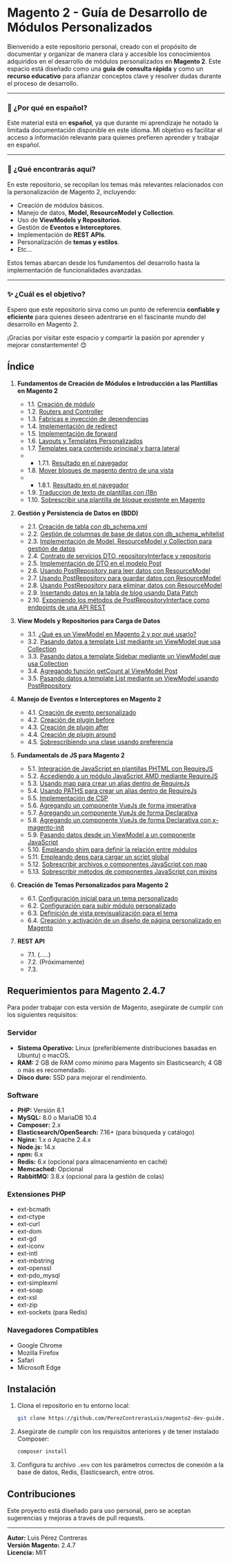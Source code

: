 # Magento 2 - Guía de Desarrollo de Módulos Personalizados

Bienvenido a este repositorio personal, creado con el propósito de documentar y organizar de manera clara y accesible los conocimientos adquiridos en el desarrollo de módulos personalizados en **Magento 2**. Este espacio está diseñado como una **guía de consulta rápida** y como un **recurso educativo** para afianzar conceptos clave y resolver dudas durante el proceso de desarrollo.

---

### 📌 ¿Por qué en español?

Este material está en **español**, ya que durante mi aprendizaje he notado la limitada documentación disponible en este idioma. Mi objetivo es facilitar el acceso a información relevante para quienes prefieren aprender y trabajar en español.

---

### 📖 ¿Qué encontrarás aquí?

En este repositorio, se recopilan los temas más relevantes relacionados con la personalización de Magento 2, incluyendo:

- Creación de módulos básicos.
- Manejo de datos, **Model, ResourceModel y Collection**.
- Uso de **ViewModels y Repositorios**.
- Gestión de **Eventos e Interceptores**.
- Implementación de **REST APIs**.
- Personalización de **temas y estilos**.
- Etc...

Estos temas abarcan desde los fundamentos del desarrollo hasta la implementación de funcionalidades avanzadas.

---

### ✨ ¿Cuál es el objetivo?

Espero que este repositorio sirva como un punto de referencia **confiable y eficiente** para quienes deseen adentrarse en el fascinante mundo del desarrollo en Magento 2.

¡Gracias por visitar este espacio y compartir la pasión por aprender y mejorar constantemente! 😊

## Índice

1. **Fundamentos de Creación de Módulos e Introducción a las Plantillas en Magento 2** 
    - 1.1. [Creación de módulo](https://github.com/PerezContrerasLuis/magento2-dev-guide/commit/d5b29129c1d3b8c9d0f1b15d2108bb834a0761b3)
    - 1.2. [Routers and Controller](https://github.com/PerezContrerasLuis/magento2-dev-guide/commit/e0eff2e7841fa1ecb3770095c0084579dc61b646)
     - 1.3. [Fabricas e inyección de dependencias](https://github.com/PerezContrerasLuis/magento2-dev-guide/commit/6a933d0fa9c00ff69f118cc2c45f740be0c11eee)
     - 1.4. [Implementación de redirect](https://github.com/PerezContrerasLuis/magento2-dev-guide/commit/a9540be4399af82486667a35b494bf917d97a6d5)
     - 1.5. [Implementación de forward](https://github.com/PerezContrerasLuis/magento2-dev-guide/commit/0d935aa4598348a8e906131d22f7136664404948)
     - 1.6. [Layouts y Templates Personalizados](https://github.com/PerezContrerasLuis/magento2-dev-guide/commit/2da2001a13ba7da07e8ec07e6f733aa553e37706)
     - 1.7. [Templates para contenido principal y barra lateral](https://github.com/PerezContrerasLuis/magento2-dev-guide/commit/553049b9c385f3675ecda12e7ce20958f031e63b)
     - - 1.7.1. [Resultado en el navegador](https://github.com/PerezContrerasLuis/magento2-dev-guide/blob/main/docs/screenshots/blog_post_detail.png)
     - 1.8. [Mover bloques de magento dentro de una vista](https://github.com/PerezContrerasLuis/magento2-dev-guide/commit/8b614fe2411149d271881f927e1d7ae529582150)
     - - 1.8.1. [Resultado en el navegador](https://github.com/PerezContrerasLuis/magento2-dev-guide/commit/48ec6a80a9c9d7a86c476b299060df1c5b4efaf6)
     - 1.9. [Traduccion de texto de plantillas con i18n](https://github.com/PerezContrerasLuis/magento2-dev-guide/commit/ae06bf8bb95ab22e627783de494281216c14721c)
     - 1.10. [Sobrescribir una plantilla de bloque existente en Magento](https://github.com/PerezContrerasLuis/magento2-dev-guide/commit/afea5f72035db153719e1a388c163bd22de8c4ef)

2. **Gestión y Persistencia de Datos en (BDD)**
    - 2.1. [Creación de tabla con db_schema.xml](https://github.com/PerezContrerasLuis/magento2-dev-guide/commit/a1c508792ca81858a2c928227db98f4e4f9e9d66)
    - 2.2. [Gestión de columnas de base de datos con db_schema_whitelist](https://github.com/PerezContrerasLuis/magento2-dev-guide/commit/91c4925131846bfc0e8721258475dfee075f73e9)
    - 2.3. [Implementación de Model, ResourceModel y Collection para gestión de datos](https://github.com/PerezContrerasLuis/magento2-dev-guide/commit/440412ef139f11ed8801bc413dcb93a438a013c7)
    - 2.4. [Contrato de servicios DTO, repositoryInterface y repositorio](https://github.com/PerezContrerasLuis/magento2-dev-guide/commit/f215e274daf245ce3cf0fe24a914d2bd776bdddb)
    - 2.5. [Implementación de DTO en el modelo Post](https://github.com/PerezContrerasLuis/magento2-dev-guide/commit/7ae3dbc18fe94a10716f70268be3d110c6a4d782)
    - 2.6. [Usando PostRepository para leer datos con ResourceModel](https://github.com/PerezContrerasLuis/magento2-dev-guide/commit/ef86a7eab3c07b3aff6d40531f25bf7362a30a51)
    - 2.7. [Usando PostRepository para guardar datos con ResourceModel](https://github.com/PerezContrerasLuis/magento2-dev-guide/commit/5a3058e3c6fd18e7a44799adb9be4674b7030f38)
    - 2.8. [Usando PostRepository para eliminar datos con ResourceModel](https://github.com/PerezContrerasLuis/magento2-dev-guide/commit/15d2d013477b19237529adf9b447e8a1e31a10aa)
    - 2.9. [Insertando datos en la tabla de blog usando Data Patch](https://github.com/PerezContrerasLuis/magento2-dev-guide/commit/12e00bd910fe25d34898e3f629f810cca21927ff)
    - 2.10. [Exponiendo los métodos de PostRepositoryInterface como endpoints de una API REST](https://github.com/PerezContrerasLuis/magento2-dev-guide/commit/655e3f9c85661a6a1ff7b27615690c5a761699a5)

3. **View Models y Repositorios para Carga de Datos**
    - 3.1. [¿Qué es un ViewModel en Magento 2 y por qué usarlo?](https://github.com/PerezContrerasLuis/magento2-dev-guide/commit/2791a7e28091dfb7b20a25aed056f45339a89808)
    - 3.2. [Pasando datos a template List mediante un ViewModel que usa Collection](https://github.com/PerezContrerasLuis/magento2-dev-guide/commit/b7a4bfc1b44eccb94c92e9d5ad4756ec575c57b8)
    - 3.3. [Pasando datos a template Sidebar mediante un ViewModel que usa Collection](https://github.com/PerezContrerasLuis/magento2-dev-guide/commit/60f0040833a62574960cbfc32247dcd7eb120a03)
    - 3.4. [Agregando función getCount al ViewModel Post](https://github.com/PerezContrerasLuis/magento2-dev-guide/commit/e53307668af48c5cc4b8e56d11ea88342c85dfa8)
    - 3.5. [Pasando datos a template List mediante un ViewModel usando PostRepository](https://github.com/PerezContrerasLuis/magento2-dev-guide/commit/e3e18f8535e9eaaddcd6561ff902859118a1609c)

4. **Manejo de Eventos e Interceptores en Magento 2**
    - 4.1. [Creación de evento personalizado](https://github.com/PerezContrerasLuis/magento2-dev-guide/commit/c27dfbd9a343df13d9029b7f82c95939dfe77ec7)
    - 4.2. [Creación de plugin before](https://github.com/PerezContrerasLuis/magento2-dev-guide/commit/95105cd8a7142b8ba3a41dadb26c7724a1d6b99c)
    - 4.3. [Creación de plugin after](https://github.com/PerezContrerasLuis/magento2-dev-guide/commit/0dc4774e5a25ca3059caa5f242aba1467a263a89)
    - 4.4. [Creación de plugin around](https://github.com/PerezContrerasLuis/magento2-dev-guide/commit/87de48b55f905c6fdd2942a16d43964205f604a8)
    - 4.5. [Sobrescribiendo una clase usando preferencia](https://github.com/PerezContrerasLuis/magento2-dev-guide/commit/fb16ce35651e351d99805e40025f3cfc9f771660)

5. **Fundamentals de JS para Magento 2**
    - 5.1. [Integración de JavaScript en plantillas PHTML con RequireJS](https://github.com/PerezContrerasLuis/magento2-dev-guide/commit/b465abf1acf22f55bc1310868508eaaac50ecb65)
    - 5.2. [Accediendo a un módulo JavaScript AMD mediante RequireJS](https://github.com/PerezContrerasLuis/magento2-dev-guide/commit/04806dc0c790046a5f73d5af7e099b2cb98dda17)
    - 5.3. [Usando map para crear un alias dentro de RequireJs](https://github.com/PerezContrerasLuis/magento2-dev-guide/commit/baa55e33d4ba7565c904a513317bbe8955bd7d37)
    - 5.4. [Usando PATHS para crear un alias dentro de RequireJs](https://github.com/PerezContrerasLuis/magento2-dev-guide/commit/c962b134733554d28b0da92ad0a5bc128d42ae2f)
    - 5.5. [Implementación de CSP](https://github.com/PerezContrerasLuis/magento2-dev-guide/commit/a14275e9cf68536930536fc3de8c0bb9fb9e1082)
    - 5.6. [Agregando un componente VueJs de forma imperativa](https://github.com/PerezContrerasLuis/magento2-dev-guide/commit/349e82a9c3f168ae2242c88899e72ce609eb9842)
    - 5.7. [Agregando un componente VueJs de forma Declarativa](https://github.com/PerezContrerasLuis/magento2-dev-guide/commit/8f0d27e81758811e5b61c075f68099ea557c7bf6)
    - 5.8. [Agregando un componente VueJs de forma Declarativa con x-magento-init](https://github.com/PerezContrerasLuis/magento2-dev-guide/commit/6f7bcc3ef41e4a78935b8205ab3f10e29f290615)
    - 5.9. [Pasando datos desde un ViewModel a un componente JavaScript](https://github.com/PerezContrerasLuis/magento2-dev-guide/commit/92d44014ef9c0b589f67c3232da4fdfb07aa9f9d)
    - 5.10. [Empleando shim para definir la relación entre módulos](https://github.com/PerezContrerasLuis/magento2-dev-guide/commit/8cf877bfbace13a5c524cb07bdad19eb47ed5bfa)
    - 5.11. [Empleando deps para cargar un script global](https://github.com/PerezContrerasLuis/magento2-dev-guide/commit/33e74c424dd34109fe2b24c379e2606fd1f6203f)
    - 5.12. [Sobrescribir archivos o componentes JavaScript con map](https://github.com/PerezContrerasLuis/magento2-dev-guide/commit/a7a122c917db4eca8f67c89f94ebd19368d2f2ff) 
    - 5.13. [Sobrescribir métodos de componentes JavaScript con mixins](https://github.com/PerezContrerasLuis/magento2-dev-guide/commit/d73d2f6e439c0683c3e6336d3ae51f57dbe76512)

6. **Creación de Temas Personalizados para Magento 2** 
    - 6.1. [Configuración inicial para un tema personalizado](https://github.com/PerezContrerasLuis/magento2-dev-guide/commit/f72c7ca68477b5d33adef35f3aafe31797fe93bd)
    - 6.2. [Configuración para subir módulo personalizado](https://github.com/PerezContrerasLuis/magento2-dev-guide/commit/5ad98f8b95359b15eccdba9f658283b3f5f199aa)
    - 6.3. [Definición de vista previsualización para el tema](https://github.com/PerezContrerasLuis/magento2-dev-guide/commit/22737be3b0a5fa7d105a6c87c8fe6453e3fa2842)
    - 6.4. [Creación y activación de un diseño de página personalizado en Magento](https://github.com/PerezContrerasLuis/magento2-dev-guide/commit/b9e47c10fd19e904a26fe6304dcee0aa5ea50f6e)

7. **REST API**
    - 7.1. (.....)
    - 7.2. (Próximamente)
    - 7.3. []()

## Requerimientos para Magento 2.4.7

Para poder trabajar con esta versión de Magento, asegúrate de cumplir con los siguientes requisitos:

### Servidor
- **Sistema Operativo:** Linux (preferiblemente distribuciones basadas en Ubuntu) o macOS.
- **RAM:** 2 GB de RAM como mínimo para Magento sin Elasticsearch; 4 GB o más es recomendado.
- **Disco duro:** SSD para mejorar el rendimiento.

### Software
- **PHP:** Versión 8.1
- **MySQL:** 8.0 o MariaDB 10.4
- **Composer:** 2.x
- **Elasticsearch/OpenSearch:** 7.16+ (para búsqueda y catálogo)
- **Nginx:** 1.x o Apache 2.4.x
- **Node.js:** 14.x
- **npm:** 6.x
- **Redis:** 6.x (opcional para almacenamiento en caché)
- **Memcached:** Opcional
- **RabbitMQ:** 3.8.x (opcional para la gestión de colas)

### Extensiones PHP
- ext-bcmath
- ext-ctype
- ext-curl
- ext-dom
- ext-gd
- ext-iconv
- ext-intl
- ext-mbstring
- ext-openssl
- ext-pdo_mysql
- ext-simplexml
- ext-soap
- ext-xsl
- ext-zip
- ext-sockets (para Redis)

### Navegadores Compatibles
- Google Chrome
- Mozilla Firefox
- Safari
- Microsoft Edge

## Instalación

1. Clona el repositorio en tu entorno local:
    ```bash
    git clone https://github.com/PerezContrerasLuis/magento2-dev-guide.git
    ```

2. Asegúrate de cumplir con los requisitos anteriores y de tener instalado Composer:
    ```bash
    composer install
    ```

3. Configura tu archivo `.env` con los parámetros correctos de conexión a la base de datos, Redis, Elasticsearch, entre otros.

## Contribuciones

Este proyecto está diseñado para uso personal, pero se aceptan sugerencias y mejoras a través de pull requests.

---

**Autor:** Luis Pérez Contreras  
**Versión Magento:** 2.4.7  
**Licencia:** MIT  


